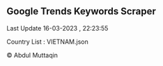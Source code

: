 

## Google Trends Keywords Scraper 
 
Last Update 16-03-2023 , 22:23:55

Country List :
VIETNAM.json



© Abdul Muttaqin 
